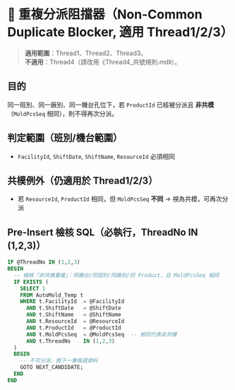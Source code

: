 # 📑 重複分派阻擋器（Non-Common Duplicate Blocker, 適用 Thread1/2/3）

> **適用範圍**：Thread1、Thread2、Thread3。  
> **不適用**：Thread4（請改用《Thread4_共號規則.md》）。

## 目的
同一班別、同一廠別、同一機台孔位下，若 `ProductId` 已經被分派且 **非共模**（`MoldPcsSeq` 相同），則不得再次分派。

## 判定範圍（班別/機台範圍）
- `FacilityId`, `ShiftDate`, `ShiftName`, `ResourceId` 必須相同

## 共模例外（仍適用於 Thread1/2/3）
- 若 `ResourceId`, `ProductId` 相同，但 `MoldPcsSeq` **不同** → 視為共模，可再次分派

## Pre-Insert 檢核 SQL（必執行，ThreadNo IN (1,2,3)）
```sql
IF @ThreadNo IN (1,2,3)
BEGIN
  -- 檢核「非共模重複」：同機台/同班別/同廠別/同 Product，且 MoldPcsSeq 相同
  IF EXISTS (
    SELECT 1
    FROM AutoMold_Temp t
    WHERE t.FacilityId  = @FacilityId
      AND t.ShiftDate   = @ShiftDate
      AND t.ShiftName   = @ShiftName
      AND t.ResourceId  = @ResourceId
      AND t.ProductId   = @ProductId
      AND t.MoldPcsSeq  = @MoldPcsSeq  -- 相同代表非共模
      AND t.ThreadNo    IN (1,2,3)
  )
  BEGIN
    -- 不可分派，換下一筆候選資料
    GOTO NEXT_CANDIDATE;
  END
END
```
